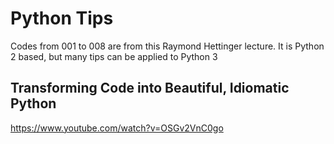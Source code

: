 # Python Tips

Codes from 001 to 008 are from this Raymond Hettinger lecture. It is Python 2 based, but many tips can be applied to Python 3  

## Transforming Code into Beautiful, Idiomatic Python
https://www.youtube.com/watch?v=OSGv2VnC0go  

